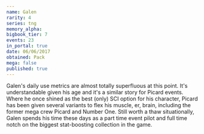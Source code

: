 ```yaml
---
name: Galen
rarity: 4
series: tng
memory_alpha:
bigbook_tier: 7
events: 23
in_portal: true
date: 06/06/2017
obtained: Pack
mega: false
published: true
---
```


Galen's daily use metrics are almost totally superfluous at this point. It's understandable given his age and it's a similar story for Picard events. Where he once shined as the best (only) SCI option for his character, Picard has been given several variants to flex his muscle, er, brain, including the former mega crew Picard and Number One. Still worth a thaw situationally, Galen spends his time these days as a part time event pilot and full time notch on the biggest stat-boosting collection in the game.
